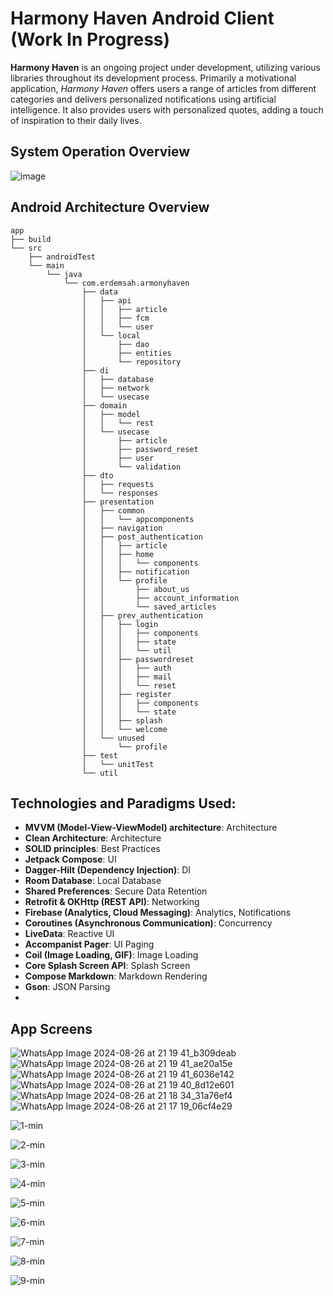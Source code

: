 # **Harmony Haven Android Client (Work In Progress)**

**Harmony Haven** is an ongoing project under development, utilizing various libraries throughout its development process. Primarily a motivational application, *Harmony Haven* offers users a range of articles from different categories and delivers personalized notifications using artificial intelligence. It also provides users with personalized quotes, adding a touch of inspiration to their daily lives.

## System Operation Overview

![image](https://github.com/erdemserhat/HarmonyHavenAndroidClient/assets/116950260/b02ad5f5-0154-48bf-a813-33b750f34397)



## Android Architecture Overview


```plaintext
app
├── build
└── src
    ├── androidTest
    └── main
        └── java
            └── com.erdemsah.armonyhaven
                ├── data
                │   ├── api
                │   │   ├── article
                │   │   ├── fcm
                │   │   └── user
                │   └── local
                │       ├── dao
                │       ├── entities
                │       └── repository
                ├── di
                │   ├── database
                │   ├── network
                │   └── usecase
                ├── domain
                │   ├── model
                │   │   └── rest
                │   └── usecase
                │       ├── article
                │       ├── password_reset
                │       ├── user
                │       └── validation
                ├── dto
                │   ├── requests
                │   └── responses
                ├── presentation
                │   ├── common
                │   │   └── appcomponents
                │   ├── navigation
                │   ├── post_authentication
                │   │   ├── article
                │   │   ├── home
                │   │   │   └── components
                │   │   ├── notification
                │   │   └── profile
                │   │       ├── about_us
                │   │       ├── account_information
                │   │       └── saved_articles
                │   ├── prev_authentication
                │   │   ├── login
                │   │   │   ├── components
                │   │   │   ├── state
                │   │   │   └── util
                │   │   ├── passwordreset
                │   │   │   ├── auth
                │   │   │   ├── mail
                │   │   │   └── reset
                │   │   ├── register
                │   │   │   ├── components
                │   │   │   └── state
                │   │   ├── splash
                │   │   └── welcome
                │   └── unused
                │       └── profile
                ├── test
                │   └── unitTest
                └── util
```

## Technologies and Paradigms Used:


- **MVVM (Model-View-ViewModel) architecture**: Architecture
- **Clean Architecture**: Architecture
- **SOLID principles**: Best Practices
- **Jetpack Compose**: UI
- **Dagger-Hilt (Dependency Injection)**: DI
- **Room Database**: Local Database
- **Shared Preferences**: Secure Data Retention
- **Retrofit & OKHttp (REST API)**: Networking
- **Firebase (Analytics, Cloud Messaging)**: Analytics, Notifications
- **Coroutines (Asynchronous Communication)**: Concurrency
- **LiveData**: Reactive UI
- **Accompanist Pager**: UI Paging
- **Coil (Image Loading, GIF)**: Image Loading
- **Core Splash Screen API**: Splash Screen
- **Compose Markdown**: Markdown Rendering
- **Gson**: JSON Parsing
- 

## App Screens

![WhatsApp Image 2024-08-26 at 21 19 41_b309deab](https://github.com/user-attachments/assets/ef31e3cd-3132-4d21-9f37-5b6ed56d22cf)
![WhatsApp Image 2024-08-26 at 21 19 41_ae20a15e](https://github.com/user-attachments/assets/e7733c2f-9f06-4290-8c09-65bc3f317199)
![WhatsApp Image 2024-08-26 at 21 19 41_6036e142](https://github.com/user-attachments/assets/40c270ab-f308-4e5f-84e6-9244b2d9ec0f)
![WhatsApp Image 2024-08-26 at 21 19 40_8d12e601](https://github.com/user-attachments/assets/45008255-b86b-4ff4-a83c-72e6bdc293d3)
![WhatsApp Image 2024-08-26 at 21 18 34_31a76ef4](https://github.com/user-attachments/assets/141597a7-6aa5-4d98-8945-16c5281f0f35)
![WhatsApp Image 2024-08-26 at 21 17 19_06cf4e29](https://github.com/user-attachments/assets/980a3e57-4061-48bb-a7b7-4c9a381845cf)





![1-min](https://github.com/erdemserhat/HarmonyHavenAndroidClient/assets/116950260/639a2683-11b1-4bce-8814-027d3adc837e)

![2-min](https://github.com/erdemserhat/HarmonyHavenAndroidClient/assets/116950260/7cf35236-97cc-4c52-82e6-f3cdb598a62e)

![3-min](https://github.com/erdemserhat/HarmonyHavenAndroidClient/assets/116950260/e60042f5-42c1-4021-ad3c-d0064421a78e)

![4-min](https://github.com/erdemserhat/HarmonyHavenAndroidClient/assets/116950260/68fc94d2-c267-414a-9899-c3e4d402d57e)

![5-min](https://github.com/erdemserhat/HarmonyHavenAndroidClient/assets/116950260/88082c71-4b35-4bf2-867e-f28a9b0cf0a3)

![6-min](https://github.com/erdemserhat/HarmonyHavenAndroidClient/assets/116950260/34820ee5-ec03-47fb-b404-40875cb2f48c)

![7-min](https://github.com/erdemserhat/HarmonyHavenAndroidClient/assets/116950260/45009d57-7767-443b-8177-1234b061533e)

![8-min](https://github.com/erdemserhat/HarmonyHavenAndroidClient/assets/116950260/5afcca94-52d7-437c-b368-dbb76d34876b)

![9-min](https://github.com/erdemserhat/HarmonyHavenAndroidClient/assets/116950260/b7b322bb-1e8c-4589-be61-7f9bea1bbf7c)























